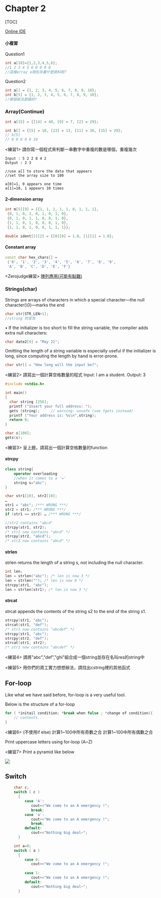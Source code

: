 # Chapter 2
[TOC]

[Online IDE](https://www.onlinegdb.com/online_c++_compiler)
#### 小複習

Question1
```C++
int a[10]={1,2,3,4,5,6};
//1 2 3 4 5 6 0 0 0 0
//這樣array a現在存著什麼資料呢?
```
Question2
```C++
int a[] = {1, 2, 3, 4, 5, 6, 7, 8, 9, 10};
int b[5] = {1, 2, 3, 4, 5, 6, 7, 8, 9, 10};
//哪個寫法是錯的?
```

### Array(Continue)

```C++
int a[15] = {[14] = 48, [9] = 7, [2] = 29};

```

```C++
int b[] = {[5] = 10, [23] = 13, [11] = 36, [15] = 29};
// b[5]
// 0 0 0 0 0 10
```

<練習1>
請你寫一個程式來判斷一串數字中重複的數是哪個，重複幾次
```
Input : 5 2 2 8 4 2
Output : 2 3

//use a[] to store the data that appears
//set the array size to 100

a[0]=1, 0 appears one time
a[1]=10, 1 appears 10 times
```

#### 2-dimension array

```C++
int m[5][9] = {{1, 1, 1, 1, 1, 0, 1, 1, 1},
 {0, 1, 0, 1, 0, 1, 0, 1, 0},
 {0, 1, 0, 1, 1, 0, 0, 1, 0},
 {1, 1, 0, 1, 0, 0, 0, 1, 0},
 {1, 1, 0, 1, 0, 0, 1, 1, 1}}; 
```

```C++
double ident[2][2] = {[0][0] = 1.0, [1][1] = 1.0};
```

#### Constant array
```C++
const char hex_chars[] =
 {'0', '1', '2', '3', '4', '5', '6', '7', '8', '9',
 'A', 'B', 'C', 'D', 'E', 'F'}
```
<Zerojudge練習>
[陣列應用(可能有點難)](https://zerojudge.tw/ShowProblem?problemid=a248)


### Strings(char)
Strings are arrays of characters in which a special 
character—the null character(\0)—marks the end

```C++
char str[STR_LEN+1];
//string 的宣告
```


• If the initializer is too short to fill the string variable, the 
compiler adds extra null characters:

```C++
char date2[9] = "May 21";
```

Omitting the length of a string variable is especially useful 
if the initializer is long, since computing the length by 
hand is error-prone.

```C++
char str[] = "How long will the input be?";
```

<練習2>
請寫出一個計算空格數量的程式
Input: I am a student.
Output: 3

```C++
#include <stdio.h>

int main()
{
  char string [256];
  printf ("Insert your full address: ");
  gets (string);     // warning: unsafe (see fgets instead)
  printf ("Your address is: %s\n",string);
  return 0;
}
```


```C++
char s[100];
gets(s);
```


<練習3>
呈上題，請寫出一個計算空格數量的function

#### strcpy
```C++
class string{
    operator overloading
    //when it comes to a '='
    string s="abc";
}
```

```C++
char str1[10], str2[10];
…
str1 = "abc"; /*** WRONG ***/
str2 = str1; /*** WRONG ***/
if (str1 == str2) … /*** WRONG ***/
```

```C++
//str2 contains "abcd"
strcpy(str1, str2);
/* str1 now contains "abcd" */
strcpy(str2, "abcd");
/* str2 now contains "abcd" */
```


#### strlen
strlen returns the length of a string s, not including the 
null character.

```C++
int len;
len = strlen("abc"); /* len is now 3 */
len = strlen(""); /* len is now 0 */
strcpy(str1, "abc");
len = strlen(str1); /* len is now 3 */
```


#### strcat

strcat appends the contents of the string s2 to the end of the string s1.
```C++
strcpy(str1, "abc");
strcat(str1, "def");
/* str1 now contains "abcdef" */
strcpy(str1, "abc");
strcpy(str2, "def");
strcat(str1, str2);
/* str1 now contains "abcdef" */
```

<練習4>
請將"abc","def","ghi"組合成一個string並存在名叫res的string中

<練習5>
用你們的資工實力想想辦法，請找出cstring裡的其他函式

## For-loop
Like what we have said before, for-loop is a very useful tool.

Below is the structure of a for-loop

```C++
for ( *initail condition; *break when false ; *change of condition){
    // contents...
}
```

<練習6> (不使用if else)
計算1~100中所有奇數之合
計算1~100中所有偶數之合

<Bonus> Print uppercase letters using for-loop (A~Z)

<練習7> Print a pyramid like below
    
![](https://i.imgur.com/9Oea1Qz.jpg)
    
## Switch
```C++
    char c;
    switch ( c )
      {
         case 'A':
            cout<<"We come to an A emergency !";
            break;
         case 'a':
            cout<<"We come to an A emergency !";
            break;
         default:
            cout<<"Nothing big deal~";            
      }
```
    
```C++
    int a=0;
    switch ( a )
      {
         case 0:
            cout<<"We come to an A emergency !";
    
         case 1:
            cout<<"We come to an A emergency !";
         default:
            cout<<"Nothing big deal~";            
      }
```
